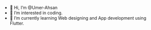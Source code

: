 - 👋 Hi, I’m @Umer-Ahsan
- 👀 I’m interested in coding.
- 🌱 I’m currently learning Web designing and App development using Flutter.


<!---
Umer-Ahsan/Umer-Ahsan is a ✨ special ✨ repository because its `README.md` (this file) appears on your GitHub profile.
You can click the Preview link to take a look at your changes.
--->
